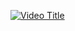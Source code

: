 
[![Video Title]()]([https://www.youtube.com/watch?v=VIDEO_ID](https://github.com/aditya995/TicTacToe-Web/blob/main/tic-tac-toe.wmv))
